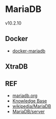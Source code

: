 # MariaDB
v10.2.10


## Docker

- [docker-mariadb]()

## XtraDB


## REF

- [mariadb.org](https://mariadb.org/)
- [Knowledge Base](https://mariadb.com/kb/en/)
- [wikipedia/MariaDB](http://en.wikipedia.org/wiki/MariaDB)
- [MariaDB/server](https://github.com/MariaDB/server)